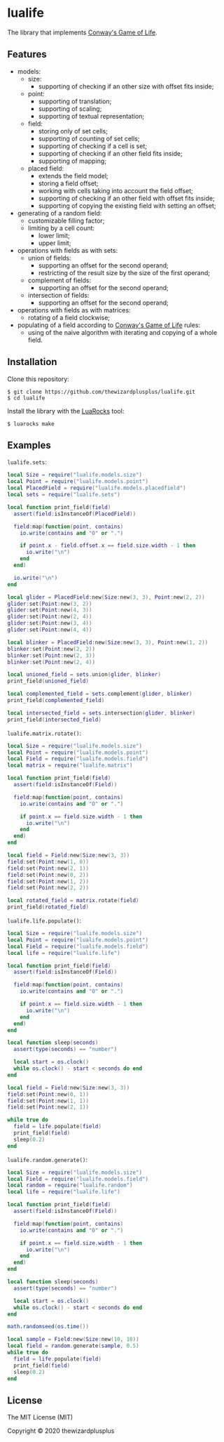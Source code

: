 # lualife

The library that implements [Conway's Game of Life](https://en.wikipedia.org/wiki/Conway's_Game_of_Life).

## Features

- models:
  - size:
    - supporting of checking if an other size with offset fits inside;
  - point:
    - supporting of translation;
    - supporting of scaling;
    - supporting of textual representation;
  - field:
    - storing only of set cells;
    - supporting of counting of set cells;
    - supporting of checking if a cell is set;
    - supporting of checking if an other field fits inside;
    - supporting of mapping;
  - placed field:
    - extends the field model;
    - storing a field offset;
    - working with cells taking into account the field offset;
    - supporting of checking if an other field with offset fits inside;
    - supporting of copying the existing field with setting an offset;
- generating of a random field:
  - customizable filling factor;
  - limiting by a cell count:
    - lower limit;
    - upper limit;
- operations with fields as with sets:
  - union of fields:
    - supporting an offset for the second operand;
    - restricting of the result size by the size of the first operand;
  - complement of fields:
    - supporting an offset for the second operand;
  - intersection of fields:
    - supporting an offset for the second operand;
- operations with fields as with matrices:
  - rotating of a field clockwise;
- populating of a field according to [Conway's Game of Life](https://en.wikipedia.org/wiki/Conway's_Game_of_Life) rules:
  - using of the naive algorithm with iterating and copying of a whole field.

## Installation

Clone this repository:

```
$ git clone https://github.com/thewizardplusplus/lualife.git
$ cd lualife
```

Install the library with the [LuaRocks](https://luarocks.org/) tool:

```
$ luarocks make
```

## Examples

`lualife.sets`:

```lua
local Size = require("lualife.models.size")
local Point = require("lualife.models.point")
local PlacedField = require("lualife.models.placedfield")
local sets = require("lualife.sets")

local function print_field(field)
  assert(field:isInstanceOf(PlacedField))

  field:map(function(point, contains)
    io.write(contains and "O" or ".")

    if point.x - field.offset.x == field.size.width - 1 then
      io.write("\n")
    end
  end)

  io.write("\n")
end

local glider = PlacedField:new(Size:new(3, 3), Point:new(2, 2))
glider:set(Point:new(3, 2))
glider:set(Point:new(4, 3))
glider:set(Point:new(2, 4))
glider:set(Point:new(3, 4))
glider:set(Point:new(4, 4))

local blinker = PlacedField:new(Size:new(3, 3), Point:new(1, 2))
blinker:set(Point:new(2, 2))
blinker:set(Point:new(2, 3))
blinker:set(Point:new(2, 4))

local unioned_field = sets.union(glider, blinker)
print_field(unioned_field)

local complemented_field = sets.complement(glider, blinker)
print_field(complemented_field)

local intersected_field = sets.intersection(glider, blinker)
print_field(intersected_field)
```

`lualife.matrix.rotate()`:

```lua
local Size = require("lualife.models.size")
local Point = require("lualife.models.point")
local Field = require("lualife.models.field")
local matrix = require("lualife.matrix")

local function print_field(field)
  assert(field:isInstanceOf(Field))

  field:map(function(point, contains)
    io.write(contains and "O" or ".")

    if point.x == field.size.width - 1 then
      io.write("\n")
    end
  end)
end

local field = Field:new(Size:new(3, 3))
field:set(Point:new(1, 0))
field:set(Point:new(2, 1))
field:set(Point:new(0, 2))
field:set(Point:new(1, 2))
field:set(Point:new(2, 2))

local rotated_field = matrix.rotate(field)
print_field(rotated_field)
```

`lualife.life.populate()`:

```lua
local Size = require("lualife.models.size")
local Point = require("lualife.models.point")
local Field = require("lualife.models.field")
local life = require("lualife.life")

local function print_field(field)
  assert(field:isInstanceOf(Field))

  field:map(function(point, contains)
    io.write(contains and "O" or ".")

    if point.x == field.size.width - 1 then
      io.write("\n")
    end
  end)
end

local function sleep(seconds)
  assert(type(seconds) == "number")

  local start = os.clock()
  while os.clock() - start < seconds do end
end

local field = Field:new(Size:new(3, 3))
field:set(Point:new(0, 1))
field:set(Point:new(1, 1))
field:set(Point:new(2, 1))

while true do
  field = life.populate(field)
  print_field(field)
  sleep(0.2)
end
```

`lualife.random.generate()`:

```lua
local Size = require("lualife.models.size")
local Field = require("lualife.models.field")
local random = require("lualife.random")
local life = require("lualife.life")

local function print_field(field)
  assert(field:isInstanceOf(Field))

  field:map(function(point, contains)
    io.write(contains and "O" or ".")

    if point.x == field.size.width - 1 then
      io.write("\n")
    end
  end)
end

local function sleep(seconds)
  assert(type(seconds) == "number")

  local start = os.clock()
  while os.clock() - start < seconds do end
end

math.randomseed(os.time())

local sample = Field:new(Size:new(10, 10))
local field = random.generate(sample, 0.5)
while true do
  field = life.populate(field)
  print_field(field)
  sleep(0.2)
end
```

## License

The MIT License (MIT)

Copyright &copy; 2020 thewizardplusplus
